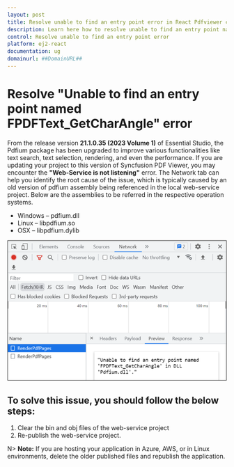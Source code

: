 ```yaml
---
layout: post
title: Resolve unable to find an entry point error in React Pdfviewer component | Syncfusion
description: Learn here how to resolve unable to find an entry point named error in React Pdfviewer component of Syncfusion Essential JS 2 and more.
control: Resolve unable to find an entry point error
platform: ej2-react
documentation: ug
domainurl: ##DomainURL##
---
```


# Resolve "Unable to find an entry point named FPDFText_GetCharAngle" error

From the release version **21.1.0.35 (2023 Volume 1)** of Essential Studio, the Pdfium package has been upgraded to improve various functionalities like text search, text selection, rendering, and even the performance. If you are updating your project to this version of Syncfusion PDF Viewer, you may encounter the **"Web-Service is not listening"** error. The Network tab can help you identify the root cause of the issue, which is typically caused by an old version of pdfium assembly being referenced in the local web-service project. Below are the assemblies to be referred in the respective operation systems.

* Windows – pdfium.dll
* Linux – libpdfium.so
* OSX – libpdfium.dylib

![Error information in the Network tab](../../pdfviewer/images/ErrorinformationuintheNetworkTab.png)

## To solve this issue, you should follow the below steps:

1.	Clear the bin and obj files of the web-service project
2.	Re-publish the web-service project.


N> **Note:** If you are hosting your application in Azure, AWS, or in Linux environments, delete the older published files and republish the application.

